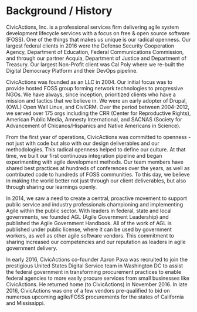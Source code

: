 # Background / History

CivicActions, Inc. is a professional services firm delivering agile system development lifecycle services with a focus on free & open source software (FOSS). One of the things that makes us unique is our radical openness. Our largest federal clients in 2016 were the Defense Security Cooperation Agency, Department of Education, Federal Communications Commission, and through our partner Acquia, Department of Justice and Department of Treasury. Our largest Non-Profit client was Cal Poly where we re-built the Digital Democracy Platform and their DevOps pipeline.

CivicActions was founded as an LLC in 2004. Our initial focus was to provide hosted FOSS group forming network technologies to progressive NGOs. We have always, since inception, prioritized clients who have a mission and tactics that we believe in. We were an early adopter of Drupal, (OWL) Open Wall Linux, and CiviCRM. Over the period between 2004-2012, we served over 175 orgs including the CRR (Center for Reproductive Rights), American Public Media, Amnesty International, and SACNAS (Society for Advancement of Chicanos/Hispanics and Native Americans in Science).

From the first year of operations, CivicActions was committed to openness - not just with code but also with our design deliverables and our methodologies. This radical openness helped to define our culture. At that time, we built our first continuous integration pipeline and began experimenting with agile development methods. Our team members have shared best practices at hundreds of conferences over the years, as well as contributed code to hundreds of FOSS communities. To this day, we believe in making the world better not just through our client deliverables, but also through sharing our learnings openly.

In 2014, we saw a need to create a central, proactive movement to support public service and industry professionals championing and implementing Agile within the public sector. With leaders in federal, state and local governments, we founded AGL (Agile Government Leadership) and published the Agile Government Handbook. All of the work of AGL is published under public license, where it can be used by government workers, as well as other agile software vendors. This commitment to sharing increased our competencies and our reputation as leaders in agile government delivery.

In early 2016, CivicActions co-founder Aaron Pava was recruited to join the prestigious United States Digital Service team in Washington DC to assist the federal government in transforming procurement practices to enable federal agencies to more easily procure services from small businesses like CivicActions. He returned home (to CivicActions) in November 2016. In late 2016, CivicActions was one of a few vendors pre-qualified to bid on numerous upcoming agile/FOSS procurements for the states of California and Mississippi.
